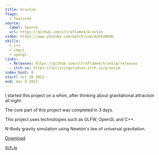 ```yaml
---
title: GravSim
flags:
  - featured
source:
  label: Source
  url: https://github.com/ultraflame4/GravSim
video: https://www.youtube.com/watch?v=ec8uOtU8HOU
skills:
  - c++
  - imgui
  - opengl
links:
  - Releases: https://github.com/ultraflame4/GravSim/releases
  - itch.io: https://notlivingstudios.itch.io/gravsim
index_hint: 0
start: oct 20 2023
end: dec 4 2023
---
```

I started this project on a whim, after thinking about gravitational attraction all night.

The core part of this project was completed in 3 days.

This project uses technologies such as GLFW, OpenGL and C++.

N-Body gravity simulation using Newton's law of universal gravitation.


[Download](https://github.com/ultraflame4/GravSim/releases)


[itch.io](https://notlivingstudios.itch.io/gravsim)